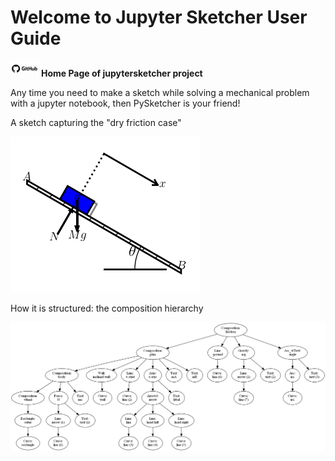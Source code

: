 # Welcome to Jupyter Sketcher User Guide

[![](images/github_small.png)](https://github.com/gbrault/jupytersketcher) **Home Page of jupytersketcher project**

Any time you need to make a sketch while solving a mechanical problem with a jupyter notebook, then PySketcher is your friend!

A sketch capturing the "dry friction case"

![](images/dryfriction.png)

How it is structured: the composition hierarchy

![](images/dotfriction.png)